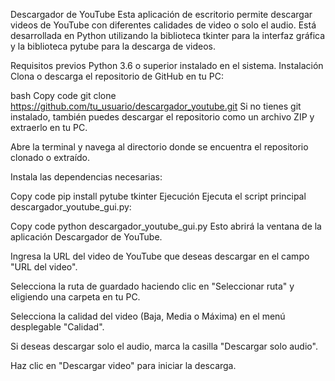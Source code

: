 Descargador de YouTube
Esta aplicación de escritorio permite descargar videos de YouTube con diferentes calidades de video o solo el audio. Está desarrollada en Python utilizando la biblioteca tkinter para la interfaz gráfica y la biblioteca pytube para la descarga de videos.

Requisitos previos
Python 3.6 o superior instalado en el sistema.
Instalación
Clona o descarga el repositorio de GitHub en tu PC:

bash
Copy code
git clone https://github.com/tu_usuario/descargador_youtube.git
Si no tienes git instalado, también puedes descargar el repositorio como un archivo ZIP y extraerlo en tu PC.

Abre la terminal y navega al directorio donde se encuentra el repositorio clonado o extraído.

Instala las dependencias necesarias:

Copy code
pip install pytube tkinter
Ejecución
Ejecuta el script principal descargador_youtube_gui.py:

Copy code
python descargador_youtube_gui.py
Esto abrirá la ventana de la aplicación Descargador de YouTube.

Ingresa la URL del video de YouTube que deseas descargar en el campo "URL del video".

Selecciona la ruta de guardado haciendo clic en "Seleccionar ruta" y eligiendo una carpeta en tu PC.

Selecciona la calidad del video (Baja, Media o Máxima) en el menú desplegable "Calidad".

Si deseas descargar solo el audio, marca la casilla "Descargar solo audio".

Haz clic en "Descargar video" para iniciar la descarga.